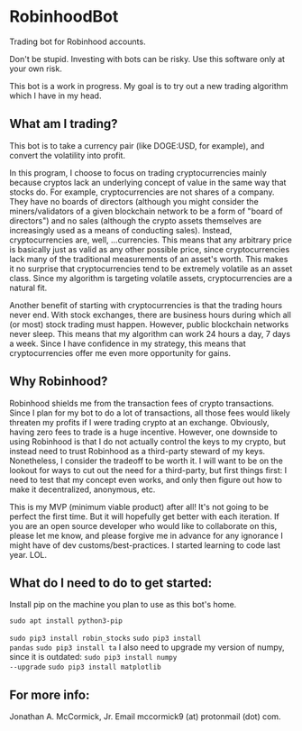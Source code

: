 # RobinhoodBot
Trading bot for Robinhood accounts.

Don't be stupid. Investing with bots can be risky. Use this software only at your own risk.

This bot is a work in progress. My goal is to try out a new trading algorithm which I have in my head.

## What am I trading?

This bot is to take a currency pair (like DOGE:USD, for example), and convert the volatility into profit.

In this program, I choose to focus on trading cryptocurrencies mainly because cryptos lack an underlying concept of value in the same way that stocks do. For example, cryptocurrencies are not shares of a company. They have no boards of directors (although you might consider the miners/validators of a given blockchain network to be a form of "board of directors") and no sales (although the crypto assets themselves are increasingly used as a means of conducting sales). Instead, cryptocurrencies are, well, ...currencies. This means that any arbitrary price is basically just as valid as any other possible price, since cryptocurrencies lack many of the traditional measurements of an asset's worth. This makes it no surprise that cryptocurrencies tend to be extremely volatile as an asset class. Since my algorithm is targeting volatile assets, cryptocurrencies are a natural fit.

Another benefit of starting with cryptocurrencies is that the trading hours never end. With stock exchanges, there are business hours during which all (or most) stock trading must happen. However, public blockchain networks never sleep. This means that my algorithm can work 24 hours a day, 7 days a week. Since I have confidence in my strategy, this means that cryptocurrencies offer me even more opportunity for gains.

## Why Robinhood?

Robinhood shields me from the transaction fees of crypto transactions. Since I plan for my bot to do a lot of transactions, all those fees would likely threaten my profits if I were trading crypto at an exchange. Obviously, having zero fees to trade is a huge incentive. However, one downside to using Robinhood is that I do not actually control the keys to my crypto, but instead need to trust Robinhood as a third-party steward of my keys. Nonetheless, I consider the tradeoff to be worth it. I will want to be on the lookout for ways to cut out the need for a third-party, but first things first: I need to test that my concept even works, and only then figure out how to make it decentralized, anonymous, etc.

This is my MVP (minimum viable product) after all! It's not going to be perfect the first time. But it will hopefully get better with each iteration. If you are an open source developer who would like to collaborate on this, please let me know, and please forgive me in advance for any ignorance I might have of dev customs/best-practices. I started learning to code last year. LOL.  

## What do I need to do to get started:

Install pip on the machine you plan to use as this bot's home.

<code>sudo apt install python3-pip</code>

<code>sudo pip3 install robin_stocks</code>
<code>sudo pip3 install pandas</code>
<code>sudo pip3 install ta</code>
I also need to upgrade my version of numpy, since it is outdated:
<code>sudo pip3 install numpy --upgrade</code>
<code>sudo pip3 install matplotlib</code>
## For more info:
Jonathan A. McCormick, Jr.
Email mccormick9 (at) protonmail (dot) com.
